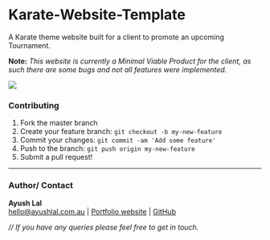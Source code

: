 # Karate-Website-Template

A Karate theme website built for a client to promote an upcoming Tournament.

**Note:** _This website is currently a Minimal Viable Product for the client, as such there are some bugs and not all features were implemented._

![](img/readme_screencapture.png)

### Contributing

1. Fork the master branch
2. Create your feature branch: `git checkout -b my-new-feature`
3. Commit your changes: `git commit -am 'Add some feature'`
4. Push to the branch: `git push origin my-new-feature`
5. Submit a pull request!

---

### Author/ Contact

**Ayush Lal** <br>
hello@ayushlal.com.au | [Portfolio website](http://www.ayushlal.com.au) | [GitHub](https://github.com/ayush-lal)

_// If you have any queries please feel free to get in touch._
